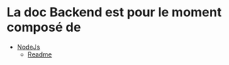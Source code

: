 # La doc Backend est pour le moment composé de 

*   [NodeJs](Nodejs)
    *   [Readme](Nodejs/README.md)